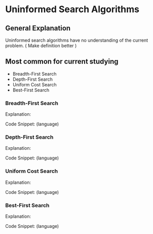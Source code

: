 # Uninformed Search Algorithms

## General Explanation

Uninformed search algorithms have no understanding of the current problem. ( Make definition better )

## Most common for current studying

- Breadth-First Search
- Depth-First Search
- Uniform Cost Search
- Best-First Search

### **Breadth-First Search**

Explanation:

Code Snippet: (language)


### **Depth-First Search**

Explanation:

Code Snippet: (language)

### **Uniform Cost Search**

Explanation:

Code Snippet: (language)

### **Best-First Search**

Explanation:

Code Snippet: (language)